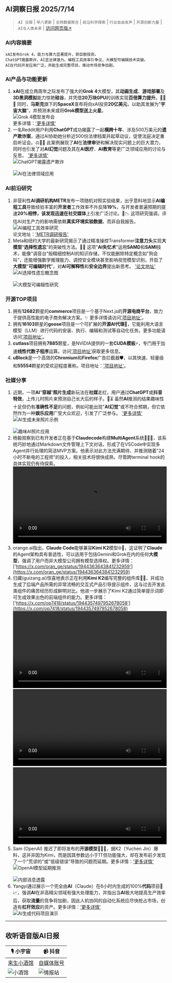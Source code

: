 ## AI洞察日报 2025/7/14

>  `AI 日报` | `早八更新` | `全网数据聚合` | `前沿科学探索` | `行业自由发声` | `开源创新力量` | `AI与人类未来` | [访问网页版↗️](https://ai.hubtoday.app/)



### **AI内容摘要**

```
xAI发布Grok 4，能力与算力显著提升，获巨额投资。
ChatGPT揭露欺诈，AI显法律潜力。编程工具效率引争议，大模型可编辑技术突破。
AI在代码开发应用广泛，并能生成完整项目，推动市场竞争加剧。
```



### AI产品与功能更新
1.  **xAI**在成立两周年之际发布了强大的**Grok 4**大模型，其**动画生成**、**游戏部署**及**3D黑洞模拟**能力惊艳**硅谷**，并凭借**20万块GPU**的训练实现**百倍算力提升**。🚀🌌✨ 同时，**马斯克**旗下的**SpaceX**宣布将向xAI投资**20亿美元**，以助其发展为"**宇宙大脑**”，并预测未来或将**Grok模型送上火星**。
    <br/> ![Grok 4模型发布会](https://wechat2rss.xlab.app/img-proxy/?k=47186ba5&u=https%3A%2F%2Fmmbiz.qpic.cn%2Fsz_mmbiz_jpg%2FUicQ7HgWiaUb3Fw4jnEtjAX6ib0XyicfVkibaykRuCuIRInvgdSzibB08R4JlLrXoLFH9BcMCMic3bRibIExRL5Y3B3d5A%2F0%3Fwx_fmt%3Djpeg) <br/>
    更多详情：['更多详情'](https://mp.weixin.qq.com/s?__biz=MzI3MTA0MTk1MA==&mid=2652609087&idx=1&sn=0417e70d99c452b888aa3261787c217d)
2.  一名Reddit用户利用**ChatGPT**成功揭露了一起**横跨十年**、涉及500万美元的**遗产欺诈案**，通过AI协助她分析近500份法律档案并起草动议，促使法庭决定重启听证会。⚖️🕵️‍♀️ 此案例展现了**AI**在**法律审计**和解决现实问题上的巨大潜力，同时也引发了对**AI幻觉**问题及其在**AI医疗**、**AI教育**等更广泛领域应用的讨论与反思。
    ['更多详情'](https://mp.weixin.qq.com/s?__biz=MzIzNjc1NzUzMw==&mid=2247809745&idx=1&sn=2d6dfbbd344b99dd527ed2896ee39c55)
    <br/> ![ChatGPT揭露遗产欺诈](https://wechat2rss.xlab.app/img-proxy/?k=fefdc767&u=https%3A%2F%2Fmmbiz.qpic.cn%2Fmmbiz_jpg%2FYicUhk5aAGtACnoeCszYZw4C41YqtjK2mP2L0IlCwhe53aicib72zib4vfic2eOz0NESwicTcJNhs0634teawjhptiaCQ%2F0%3Fwx_fmt%3Djpeg) <br/>
    <br/> ![AI在法律领域应用](https://wechat2rss.xlab.app/img-proxy/?k=630fe84d&u=https%3A%2F%2Fmmbiz.qpic.cn%2Fmmbiz_png%2FYicUhk5aAGtACnoeCszYZw4C41YqtjK2mg7ONIictdKateXCuIBboLm4FVysE8LPautqcf7VQibAOWpa0aRV0JSeQ%2F640%3Fwx_fmt%3Dpng%26from%3Dappmsg) <br/>

### AI前沿研究
1.  非营利性**AI调研机构METR**发布一项随机对照实验结果，出乎意料地显示**AI编程工具**导致经验丰富的**开发者**工作效率不升反降**19%**，与开发者普遍预期的提速**20%**相悖，该发现迅速在**社交媒体**上引发广泛讨论。🤔📉 这项研究强调，评估AI对生产力的影响需依赖**真实环境实验数据**，而非自我报告。
    <br/> ![AI编程工具效率研究](https://image.jiqizhixin.com/uploads/editor/2839b6cd-3d1c-44e7-8f4c-4c909b9707ee/640.png) <br/>
    论文地址：['METR调研报告'](https://www.jiqizhixin.com/articles/2025-07-13-3)
2.  Meta和纽约大学的最新研究揭示了通过精准操控Transformer**注意力头**实现**大模型**"**选择性遗忘**”的突破性方法。🧠💡 这项"**AI失忆术**”运用**SAMD**和**SAMI**技术，能像"调音台”般精细控制AI的知识存储，不仅能删除特定概念如"狗会叫”，还能增强数学推理能力、调控安全模块甚至影响视觉模型识别，开启了**大模型**"**可编辑时代**”，对**AI可解释性**和**安全边界**提出新思考。
    ['论文地址'](https://www.arxiv.org/pdf/2506.17052)
    <br/> ![AI选择性遗忘概念图](https://wechat2rss.xlab.app/img-proxy/?k=9f0c5dc6&u=https%3A%2F%2Fmmbiz.qpic.cn%2Fsz_mmbiz_jpg%2FUicQ7HgWiaUb2Sc2W1GlyXaiaZ6I6C0ESHPqs5K6hGpR4CSOg49tT9SsgaPGO9dYGaXfEwxMViaP2KQd4GjujPia6Tw%2F0%3Fwx_fmt%3Djpeg) <br/>
    <br/> ![大模型可编辑性研究](https://wechat2rss.xlab.app/img-proxy/?k=17240c93&u=https%3A%2F%2Fmmbiz.qpic.cn%2Fsz_mmbiz_jpg%2FUicQ7HgWiaUb2Sc2W1GlyXaiaZ6I6C0ESHPqrRNWd0To2e8GcPtlnXog2jUn3nmVbbR4Ouyyd1apxTib0Byh8Afiaxg%2F640%3Fwx_fmt%3Djpeg%26from%3Dappmsg) <br/>

### 开源TOP项目
1.  拥有**12682**颗星的**commerce**项目是一个基于Next.js的**开源电商平台**，致力于提供高性能的电子商务解决方案。✨ 更多详情请访问['项目地址'](https://github.com/vercel/commerce)。
2.  拥有**16103**颗星的**goose**项目是一个可扩展的**开源AI代理**🤖，它能利用大语言模型（LLM）进行代码的安装、执行、编辑和测试等自动化任务。更多功能请访问['项目地址'](https://github.com/block/goose)。
3.  **cutlass**项目拥有**7885**颗星，是NVIDIA提供的一套**CUDA模板**⚡，专门用于加速**线性代数子程序**运算。访问['项目地址'](https://github.com/NVIDIA/cutlass)获取更多信息。
4.  **uBlock**是一个高效的**Chromium**和**Firefox**广告拦截器🛡️，以其快速、轻量级和**55554**颗星的受欢迎程度著称。项目地址：['项目地址'](https://github.com/gorhill/uBlock)。

### 社媒分享
1.  近期，一项**AI**"**穿越**”**照片生成**新玩法在**社媒**走红，用户通过**ChatGPT**或**抖音特效**，上传儿时照片来预测自己长大后的样子。🤳⏳ 虽然**AI**推测的结果趣味性十足但仍有**准确性不足**的问题，例如可能出现"**AI幻觉**”或不符合预期，但它依然作为一种**娱乐应用**广受大众欢迎，引发了广泛参与。
    ['更多详情'](https://mp.weixin.qq.com/s?__biz=MzIzNjc1NzUzMw==&mid=2247809745&idx=3&sn=b455da483fad293e9d2d03420bd824ee)
    <br/> ![AI生成未来照片示例](https://wechat2rss.xlab.app/img-proxy/?k=00cfd8d0&u=https%3A%2F%2Fmmbiz.qpic.cn%2Fmmbiz_jpg%2FYicUhk5aAGtDN0WqlyZytbrEnm3IowdfYYvr0QFiaDFLYFwxPF3O6FaLelBlKic5EqEk19mepRWMqfR10Blsw8YHA%2F640%3Fwx_fmt%3Djpeg%26from%3Dappmsg) <br/>
    <br/> ![趣味AI照片应用](https://wechat2rss.xlab.app/img-proxy/?k=a867f523&u=https%3A%2F%2Fmmbiz.qpic.cn%2Fmmbiz_png%2FYicUhk5aAGtDN0WqlyZytbrEnm3IowdfYb17Vf1OVL80CnFSoMHeqWCnGpibaicghwqQE4Jyia6kvviaeuLewgycoDQ%2F640%3Fwx_fmt%3Dpng%26from%3Dappmsg) <br/>
2.  杨毅观察到已有开发者正在基于**Claudecode**构建**MultiAgent**系统👨‍💻🔗，该系统巧妙地通过Markdown文件管理上下文对话，形成了在VSCode中实现多Agent并行处理的简洁MVP方案。他表示对此方法充满期待，并推测随着"24小时不断电的工程师”的投入，相关技术将很快成熟，尽管跨terminal hook的具体实现仍有待探索。
    <video src="https://video.twimg.com/amplify_video/1944391220429774848/vid/avc1/720x1278/6kwmHQRYTz9RcIkt.mp4?tag=14" controls="controls" width="100%"></video>
3.  orange.ai指出，**Claude Code**能够兼容**Kimi K2**模型🌐🤝，这证明了**Claude**的Agent架构具有普适性，可以适用于包括Gemini和Grok在内的任何**大模型**，强调了用户而非大模型公司拥有模型选择权。更多详情：['https://x.com/oran_ge/status/1944363643841232959'](https://x.com/oran_ge/status/1944363643841232959)
4.  归藏(guizang.ai)惊喜地表示正在利用**Kimi K2**编写完整的组件库🥳🎉，并成功生成了后端产品所需的异常流畅的交互式产品引导提示组件，这与过去开发此类组件的痛苦经历形成鲜明对比。他进一步展示了Kimi K2通过简单提示词即可生成效果出色的前端组件的能力。更多详情：['https://x.com/op7418/status/1944357497952678058'](https://x.com/op7418/status/1944357497952678058)
    <video src="https://video.twimg.com/amplify_video/1944357050370101249/vid/avc1/922x720/aofm6MEDK451aiJG.mp4?tag=14" controls="controls" width="100%"></video>
    <video src="https://video.twimg.com/amplify_video/1944313732147892224/vid/avc1/720x870/uDnjhm_GOtNCfh4w.mp4?tag=14" controls="controls" width="100%"></video>
    <video src="https://video.twimg.com/amplify_video/1944313741085970432/vid/avc1/404x1080/I37k4ALXpTZDBObB.mp4?tag=14" controls="controls" width="100%"></video>
5.  Sam (OpenAI) 推迟了即将发布的**开源模型**😮‍💨🤫，据K2（Yuchen Jin）爆料，这并非因为Kimi，而是因其参数远小于1T但功能强大，却在发布前夕发现了一个"荒谬的”或"低级错误”导致的问题而延期。更多详情：['更多详情'](https://x.com/op7418/status/1944254013408784624)
    <br/> ![OpenAI模型延期推测](https://pbs.twimg.com/media/GvtgZhPXsAAIbXQ?format=jpg&name=orig) <br/>
    <br/> ![内部消息透露](https://pbs.twimg.com/media/GvtgZv3bsAExu4T?format=jpg&name=orig) <br/>
6.  Yangyi通过展示一个完全由**AI**（Claude）在6小时内生成的100%**代码**项目🤖📈，强调**AI**在非高精尖领域有强大处理能力，并指出当**AI**极大地提高生产效率后，获取**流量**的竞争将加剧，因此人机协同的自动化系统应尽快抢占市场，创造有**杠杆效应**的资产。更多详情：['更多详情'](https://x.com/Yangyixxxx/status/1944252584950374435)
    <br/> ![AI生成代码项目演示](https://pbs.twimg.com/media/GvtfaklaoAA-tgh?format=jpg&name=orig) <br/>

---

## **收听语音版AI日报**

| 🎙️ **小宇宙** | 📹 **抖音** |
| --- | --- |
| [来生小酒馆](https://www.xiaoyuzhoufm.com/podcast/683c62b7c1ca9cf575a5030e)  |   [自媒体账号](https://www.douyin.com/user/MS4wLjABAAAAwpwqPQlu38sO38VyWgw9ZjDEnN4bMR5j8x111UxpseHR9DpB6-CveI5KRXOWuFwG)| 
| ![小酒馆](https://cdn.jsdmirror.com/gh/justlovemaki/imagehub@main/logo/f959f7984e9163fc50d3941d79a7f262.md.png) | ![情报站](https://cdn.jsdmirror.com/gh/justlovemaki/imagehub@main/logo/7fc30805eeb831e1e2baa3a240683ca3.md.png) |

    

